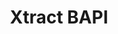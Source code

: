 ---
ref: xtract-is-05
layout: page
title: Xtract BAPI
description: Xtract IS BAPI
product: xtract-is
parent: xtract-is
childidentifier: bapi
permalink: /:collection/:path
weight: 5
lang: en_GB
old_url: /Xtract-IS-EN/default.aspx?pageid=bapi

---